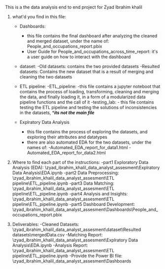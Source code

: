 This is a the data analysis end to end project for Zyad Ibrahim khalil
1) what'd you find in this file:

	- Dashboards:
		- this file contains the final dashboard after analyzing the cleaned and merged dataset, under the name of: People_and_occupations_report.pbix
		- User Guide for People_and_occupations_across_time_report: it's a user guide on how to interact with the dashboard 
	- dataset:
		-Old datasets: contains the two provided datasets
		-Resulted datasets: Contains the new dataset that is a result of merging and cleaning the two datasets

	- ETL pipeline:
		-ETL_pipeline: 
			-this file contains a jupyter noteboot that contains the process of loading, transforming, cleaning and merging the data, and finally loading it, in a form of a modularized data pipeline functions and the call of it
		-testing_lab: 
			- this file contains testing the ETL pipeline and testing the solutions of inconsistencies in the datasets, ****its not the main file***
	- Explratory Data Analysis
		- this file contains the process of exploring the datasets, and exploring their attributes and datatypes
		- there are also automated EDA for the two datasets, under the names of: 
			-Automated_EDA_report_for_data1.html
			-Automated_EDA_report_for_data2.html

2) Where to find each part of the instructions:
	-part1 Exploratory Data Analysis (EDA): \zyad_ibrahim_khalil_data_analyst_assesment\Explratory Data Analysis\EDA.ipynb
	-part2 Data Preprocessing: \zyad_ibrahim_khalil_data_analyst_assesment\ETL pipeline\ETL_pipeline.ipynb
	-part3 Data Matching: \zyad_ibrahim_khalil_data_analyst_assesment\ETL pipeline\ETL_pipeline.ipynb
	-part4 Analysis and Insights: \zyad_ibrahim_khalil_data_analyst_assesment\ETL pipeline\ETL_pipeline.ipynb
	-part5 Dashboard Development: \zyad_ibrahim_khalil_data_analyst_assesment\Dashboards\People_and_occupations_report.pbix

3) Deliverables:
	-Cleaned Datasets: \zyad_ibrahim_khalil_data_analyst_assesment\dataset\Resulted datasets\mergedData.csv
	-Matching Report: \zyad_ibrahim_khalil_data_analyst_assesment\Explratory Data Analysis\EDA.ipynb
	-Analysis Report: \zyad_ibrahim_khalil_data_analyst_assesment\ETL pipeline\ETL_pipeline.ipynb
	-Provide the Power BI file: \zyad_ibrahim_khalil_data_analyst_assesment\Dashboards

